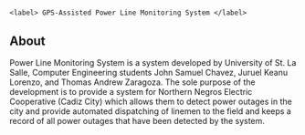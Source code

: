 # <p align="center">
    <label> GPS-Assisted Power Line Monitoring System </label>
</p>

## About

Power Line Monitoring System is a system developed by University of St. La Salle, Computer Engineering students John Samuel Chavez, Juruel Keanu Lorenzo, and Thomas Andrew Zaragoza. The sole purpose of the development is to provide a system for Northern Negros Electric Cooperative (Cadiz City) which allows them to detect power outages in the city and provide automated dispatching of linemen to the field and keeps a record of all power outages that have been detected by the system.



